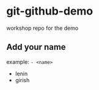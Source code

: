 # git-github-demo

workshop repo for the demo

## Add your name

example: `- <name>`

- lenin
- girish
